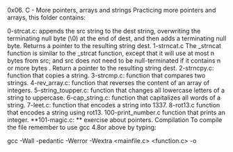 0x06. C - More pointers, arrays and strings
Practicing more pointers and arrays, this folder contains:

0-strcat.c: appends the src string to the dest string, overwriting the terminating null byte (\0) at the end of dest, and then adds a terminating null byte. Returns a pointer to the resulting string dest.
1-strncat.c The _strncat function is similar to the _strcat function, except that it will use at most n bytes from src; and src does not need to be null-terminated if it contains n or more bytes . Return a pointer to the resulting string dest.
2-strncpy.c: function that copies a string.
3-strcmp.c: function that compares two strings.
4-rev_array.c: function that reverses the content of an array of integers.
5-string_toupper.c: function that changes all lowercase letters of a string to uppercase.
6-cap_string.c: function that capitalizes all words of a string.
7-leet.c: function that encodes a string into 1337.
8-rot13.c function that encodes a string using rot13.
100-print_number.c function that prints an integer.
**101-magic.c: ** exercise about pointers.
Compilation
To compile the file remember to use gcc 4.8or above by typing:

gcc -Wall -pedantic -Werror -Wextra <mainfile.c> <function.c> -o <executable file>
